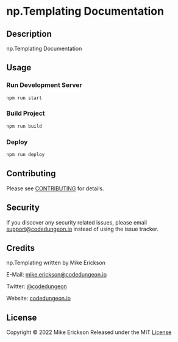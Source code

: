 # np.Templating Documentation

## Description

np.Templating Documentation

## Usage

### Run Development Server

```bash
npm run start
```

### Build Project

```bash
npm run build
```

### Deploy

```bash
npm run deploy
```

## Contributing

Please see [CONTRIBUTING](CONTRIBUTING.md) for details.

## Security

If you discover any security related issues, please email [support@codedungeon.io](mailto:support@codedungeon.io) instead of using the issue tracker.

## Credits

np.Templating written by Mike Erickson

E-Mail: [mike.erickson@codedungeon.io](mailto:mike.erickson@codedungeon.io)

Twitter: [@codedungeon](http://twitter.com/codedungeon)

Website: [codedungeon.io](https://codedungeon.io)

## License

Copyright &copy; 2022 Mike Erickson
Released under the MIT [License](LICENSE)
